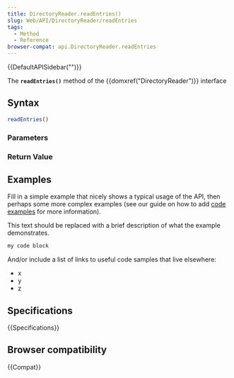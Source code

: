 ```yaml
---
title: DirectoryReader.readEntries()
slug: Web/API/DirectoryReader/readEntries
tags:
  - Method
  - Reference
browser-compat: api.DirectoryReader.readEntries
---
```

{{DefaultAPISidebar("")}}

The **`readEntries()`** method of the {{domxref("DirectoryReader")}} interface 

## Syntax

```js
readEntries()
```

### Parameters



### Return Value



## Examples

Fill in a simple example that nicely shows a typical usage of the API, then perhaps some more complex examples (see our guide on how to add [code examples](/en-US/docs/MDN/Contribute/Structures/Code_examples) for more information).

This text should be replaced with a brief description of what the example demonstrates.

```js
my code block
```

And/or include a list of links to useful code samples that live elsewhere:

*   x
*   y
*   z

## Specifications

{{Specifications}}

## Browser compatibility

{{Compat}}

